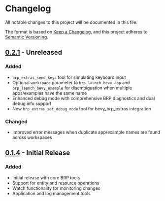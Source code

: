 # Changelog

All notable changes to this project will be documented in this file.

The format is based on [Keep a Changelog](https://keepachangelog.com/en/1.1.0/),
and this project adheres to [Semantic Versioning](https://semver.org/spec/v2.0.0.html).

## [0.2.1] - Unreleased

### Added
- `brp_extras_send_keys` tool for simulating keyboard input
- Optional `workspace` parameter to `brp_launch_bevy_app` and `brp_launch_bevy_example` for disambiguation when multiple apps/examples have the same name
- Enhanced debug mode with comprehensive BRP diagnostics and dual debug info support
- New `brp_extras_set_debug_mode` tool for bevy_brp_extras integration

### Changed
- Improved error messages when duplicate app/example names are found across workspaces
## [0.1.4] - Initial Release

### Added
- Initial release with core BRP tools
- Support for entity and resource operations
- Watch functionality for monitoring changes
- Application and log management tools

[0.2.1]: https://github.com/example/bevy_brp_mcp/compare/v0.1.4...v0.2.1
[0.1.4]: https://github.com/example/bevy_brp_mcp/releases/tag/v0.1.4
